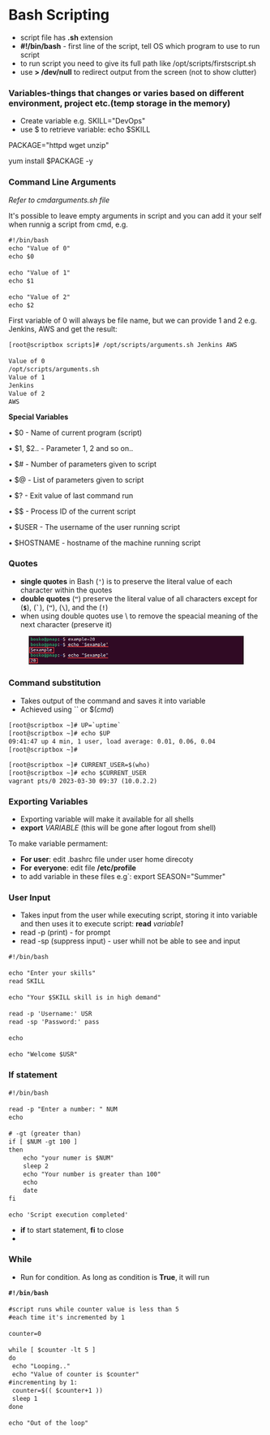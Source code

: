 # Bash Scripting

* script file has **.sh** extension
* **#!/bin/bash** - first line of the script, tell OS which program to use to run script
* to run script you need to give its full path like /opt/scripts/firstscript.sh
* use **> /dev/null** to redirect output from the screen (not to show clutter)

### Variables-things that changes or varies based on different environment, project etc.(temp storage in the memory)

* Create variable e.g. SKILL="DevOps"
* use $ to retrieve variable: echo $SKILL

PACKAGE="httpd wget unzip"

yum install $PACKAGE -y

### Command Line Arguments

_Refer to cmdarguments.sh file_

It's possible to leave empty arguments in script and you can add it your self when runnig a script from cmd, e.g.

```
#!/bin/bash
echo "Value of 0"
echo $0

echo "Value of 1"
echo $1

echo "Value of 2"
echo $2
```

&#x20;First variable of 0 will always be file name, but we can provide 1 and 2 e.g. Jenkins, AWS and get the result:

```
[root@scriptbox scripts]# /opt/scripts/arguments.sh Jenkins AWS

Value of 0
/opt/scripts/arguments.sh
Value of 1
Jenkins
Value of 2
AWS
```

&#x20;**Special Variables**

• $0 - Name of current program (script)

• $1, $2.. - Parameter 1, 2 and so on..

• $# - Number of parameters given to script&#x20;

• $@ - List of parameters given to script  &#x20;

• $? - Exit value of last command run

• \$$ - Process ID of the current script

• $USER - The username of the user running script

• $HOSTNAME - hostname of the machine running script



### Quotes

* **single quotes** in Bash (**`'`**) is to preserve the literal value of each character within the quotes
* **double quotes** (**`"`**) preserve the literal value of all characters except for (**`$`**), (**`` ` ``**), (**`"`**), (**`\`**), and the (**`!`**)
* when using double quotes use \ to remove the speacial meaning of the next character (preserve it)

<figure><img src=".gitbook/assets/image (9).png" alt=""><figcaption></figcaption></figure>

### Command substitution

* Takes output of the command and saves it into variable
* Achieved using \`\` or $(_cmd_)

```
[root@scriptbox ~]# UP=`uptime`
[root@scriptbox ~]# echo $UP
09:41:47 up 4 min, 1 user, load average: 0.01, 0.06, 0.04
[root@scriptbox ~]#

```

```
[root@scriptbox ~]# CURRENT_USER=$(who)
[root@scriptbox ~]# echo $CURRENT_USER
vagrant pts/0 2023-03-30 09:37 (10.0.2.2)
```

### Exporting Variables

* Exporting variable will make it available for all shells
* **export** _VARIABLE_ (this will be gone after logout from shell)

To make variable permament:

* **For user**: edit .bashrc file under user home direcoty
* **For** **everyone**: edit file **/etc/profile**
* to add variable in these files e.g\`: export SEASON="Summer"

### User Input

* Takes input from the user while executing script, storing it into variable and then uses it to execute script: **read** _variable1_
* read -p (print) - for prompt
* read -sp (suppress input) - user whill not be able to see and input

```
#!/bin/bash

echo "Enter your skills"
read SKILL

echo "Your $SKILL skill is in high demand"

read -p 'Username:' USR
read -sp 'Password:' pass

echo

echo "Welcome $USR"
```

### If statement

```
#!/bin/bash

read -p "Enter a number: " NUM
echo

# -gt (greater than)
if [ $NUM -gt 100 ]
then
    echo "your numer is $NUM"
    sleep 2
    echo "Your number is greater than 100"
    echo
    date
fi

echo 'Script execution completed'
```

* **if** to start statement, **fi** to close
*

### While

* Run for condition. As long as condition is **True**, it will run&#x20;

<pre><code><strong>#!/bin/bash
</strong>
#script runs while counter value is less than 5
#each time it's incremented by 1

counter=0

while [ $counter -lt 5 ]
do
 echo "Looping.."
 echo "Value of counter is $counter"
#incrementing by 1:
 counter=$(( $counter+1 ))
 sleep 1
done

echo "Out of the loop"
</code></pre>
